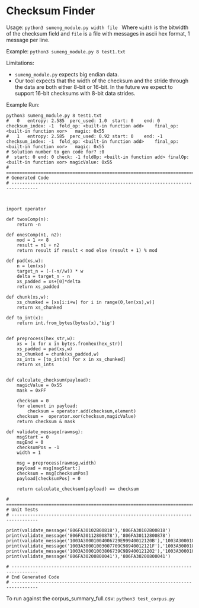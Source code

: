 # Checksum Finder


Usage: `python3 sumeng_module.py width file `
Where `width` is the bitwidth of the checksum field and `file` is a file with messages in ascii hex format, 1 message per line. 

Example: `python3 sumeng_module.py 8 test1.txt`

Limitations: 
 - `sumeng_module.py` expects big endian data. 
 - Our tool expects that the width of the checksum and the stride through the data are both either 8-bit or 16-bit. In the future we expect to support 16-bit checksums with 8-bit data strides. 

Example Run:
````
python3 sumeng_module.py 8 test1.txt 
#	0 	entropy: 2.585	perc_used: 1.0	start: 0	end: 0	checksum_index: -1	fold_op: <built-in function add>	final_op: <built-in function xor>	magic: 0x55
#	1 	entropy: 2.585	perc_used: 0.92	start: 0	end: -1	checksum_index: -1	fold_op: <built-in function add>	final_op: <built-in function xor>	magic: 0x55
# Solution number to gen code for? :0
#  start: 0 end: 0 check: -1 foldOp: <built-in function add> finalOp: <built-in function xor> magicValue: 0x55
# ================================================================================
# Generated Code
# --------------------------------------------------------------------------------



import operator

def twosComp(n):
    return -n

def onesComp(n1, n2):
    mod = 1 << 8
    result = n1 + n2
    return result if result < mod else (result + 1) % mod  

def pad(xs,w):
	n = len(xs)
	target_n = (-(-n//w)) * w
	delta = target_n - n
	xs_padded = xs+[0]*delta
	return xs_padded

def chunk(xs,w):
	xs_chunked = [xs[i:i+w] for i in range(0,len(xs),w)]
	return xs_chunked

def to_int(x):
	return int.from_bytes(bytes(x),'big')


def preprocess(hex_str,w):
	xs = [x for x in bytes.fromhex(hex_str)]
	xs_padded = pad(xs,w)
	xs_chunked = chunk(xs_padded,w)
	xs_ints = [to_int(x) for x in xs_chunked]
	return xs_ints


def calculate_checksum(payload):
	magicValue = 0x55
	mask = 0xFF

	checksum = 0
	for element in payload:
		checksum = operator.add(checksum,element)
	checksum =  operator.xor(checksum,magicValue)
	return checksum & mask

def validate_message(rawmsg):
	msgStart = 0
	msgEnd = 0
	checksumPos = -1 
	width = 1

	msg = preprocess(rawmsg,width)
	payload = msg[msgStart:]
	checksum = msg[checksumPos]
	payload[checksumPos] = 0

	return calculate_checksum(payload) == checksum

# ================================================================================
# Unit Tests
# --------------------------------------------------------------------------------

print(validate_message('806FA30102B00818'),'806FA30102B00818')
print(validate_message('806FA30112800878'),'806FA30112800878')
print(validate_message('1003A30001004006729E99940012120B'),'1003A30001004006729E99940012120B')
print(validate_message('1003A30001003007709C98940012121F'),'1003A30001003007709C98940012121F')
print(validate_message('1003A30001003806739C9B9400121202'),'1003A30001003806739C9B9400121202')
print(validate_message('806FA30200800041'),'806FA30200800041')

# --------------------------------------------------------------------------------
# End Generated Code
# --------------------------------------------------------------------------------

````

To run against the corpus_summary_full.csv: `python3 test_corpus.py`

